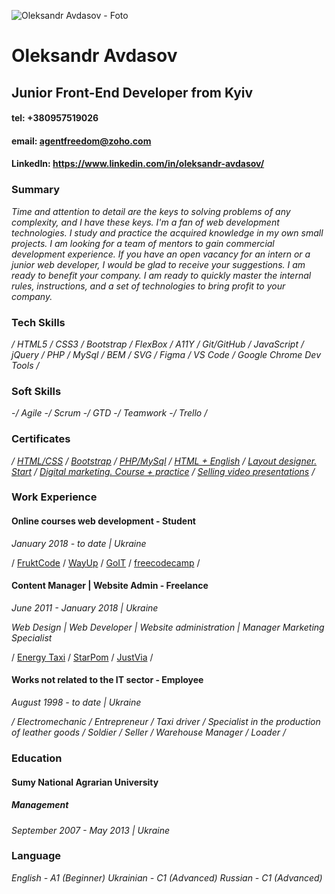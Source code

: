 ![Oleksandr Avdasov - Foto](https://github.com/agentfreedom/rsschool-cv/blob/gh-pages/insta-ava.jpg)

# Oleksandr Avdasov

## Junior Front-End Developer from Kyiv

#### tel: +380957519026

#### email: agentfreedom@zoho.com

#### LinkedIn: https://www.linkedin.com/in/oleksandr-avdasov/

### Summary

_Time and attention to detail are the keys to solving problems of any complexity, and I have these keys. I'm a fan of web development technologies. I study and practice the acquired knowledge in my own small projects. I am looking for a team of mentors to gain commercial development experience. If you have an open vacancy for an intern or a junior web developer, I would be glad to receive your suggestions. I am ready to benefit your company. I am ready to quickly master the internal rules, instructions, and a set of technologies to bring profit to your company._

### Tech Skills

_/ HTML5_
_/ CSS3_
_/ Bootstrap_
_/ FlexBox_
_/ A11Y_
_/ Git/GitHub_
_/ JavaScript_
_/ jQuery_
_/ PHP_
_/ MySql_
_/ BEM_
_/ SVG_
_/ Figma_
_/ VS Code_
_/ Google Chrome Dev Tools /_

### Soft Skills

-_/ Agile_ -_/ Scrum_ -_/ GTD_ -_/ Teamwork_ -_/ Trello /_

### Certificates

_/ [HTML/CSS](https://prnt.sc/1011031)_
_/ [Bootstrap](https://prnt.sc/1010xup)_
_/ [PHP/MySql](https://prnt.sc/10111at)_
_/ [HTML + English](https://prnt.sc/1010ysv)_
_/ [Layout designer. Start](https://prnt.sc/1010wv0)_
_/ [Digital marketing. Course + practice](https://prnt.sc/1011wbz)_
_/ [Selling video presentations](https://prnt.sc/101132b) /_

### Work Experience

#### Online courses web development - Student

_January 2018 - to date | Ukraine_

/ [FruktCode](www.fructcode.com)
/ [WayUp](www.wayup.in)
/ [GoIT](www.goit.ua)
/ [freecodecamp](www.freecodecamp.org) /

#### Content Manager | Website Admin - Freelance

_June 2011 - January 2018 | Ukraine_

_Web Design | Web Developer | Website administration | Manager Marketing Specialist_

/ [Energy Taxi](www.energytaxi.kiev.ua)
/ [StarPom](www.starpom.pro)
/ [JustVia](www.justvia.com) /

#### Works not related to the IT sector - Employee

_August 1998 - to date | Ukraine_

_/ Electromechanic_
_/ Entrepreneur_
_/ Taxi driver_
_/ Specialist in the production of leather goods_
_/ Soldier_
_/ Seller_
_/ Warehouse Manager_
_/ Loader /_

### Education

#### Sumy National Agrarian University

##### Management

_September 2007 - May 2013 | Ukraine_

### Language

_English - A1 (Beginner)_
_Ukrainian - C1 (Advanced)_
_Russian - C1 (Advanced)_
